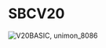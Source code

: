 # SBCV20
![V20BASIC, unimon_8086](https://github.com/kadokuratsuyoshi/retro_computing/SBCV20/SBCV20_V20BASIC_unimon.png)
